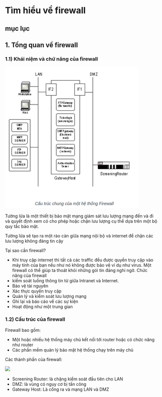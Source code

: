 # Tìm hiểu về firewall 
## mục lục 
## 1. Tổng quan về firewall
### 1.1) Khái niệm và chứ năng của firewall
![](/iptables/images/2019-04-09_10-00.png)

Tường lửa là một thiết bị bảo mật mạng giám sát lưu lượng mạng đến và đi và quyết định xem có cho phép hoặc chặn lưu lượng cụ thể dựa trên một bộ quy tắc bảo mật.

Tường lửa sẽ tạo ra một rào cản giữa mạng nội bộ và internet để chặn các lưu lượng không đáng tin cậy 
 
Tại sao cần firewall?
- Khi truy cập internet thì tất cả các traffic đều được quyền truy cập vào máy tính của bạn nếu như nó không được bảo vệ ví dụ như virus. Một firewall có thể giúp ta thoát khỏi những gói tin đáng nghi ngờ.
Chức năng của firewall
- kiểm soát luồng thông tin từ giữa Intranet và Internet. 
- Bảo vệ tài nguyên 
- Xác thực quyền truy cập 
- Quản lý và kiểm soát lưu lượng mạng
 - Ghi lại và báo cáo về các sự kiện
- Hoạt động như một trung gian
### 1.2) Cấu trúc của firewall
Firewall bao gồm:
- Một hoặc nhiều hệ thống máy chủ kết nối tới router hoặc có chức năng như router
- Các phần mềm quản lý bảo mật hệ thống chạy trên máy chủ

Các thành phần của firewall: 

![](/images/2019-04-09_10-00.png)

- Screening Router: là chặng kiểm soát đầu tiên cho LAN
- DMZ: là vùng có nguy cơ bị tấn công 
- Gateway Host: Là cổng ra và mạng LAN và DMZ 